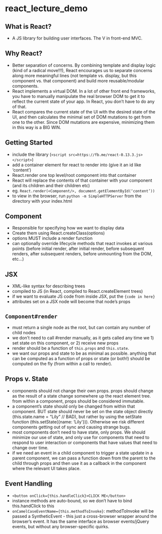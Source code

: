 # react_lecture_demo

## What is React?
- A JS library for building user interfaces.  The V in front-end MVC. 

## Why React?
- Better separation of concerns.  By combining template and display logic (kind of a radical move!!!), React encourages us to separate concerns along more meaningful lines (not template vs. display, but this component vs. that component) and build more reusable/modular components. 
- React implements a virtual DOM.  In a lot of other front end frameworks, you have to manually manipulate the real browser DOM to get it to reflect the current state of your app.  In React, you don’t have to do any of that.
- React compares the current state of the UI with the desired state of the UI, and then calculates the minimal set of DOM mutations to get from one to the other.  Since DOM mutations are expensive, minimizing them in this way is a BIG WIN.

## Getting Started
- include the library (`<script src=https://fb.me/react-0.13.3.js></script>`)
- add a container element for react to render into (give it an id like ‘content’)
- React.render one top level/root component into that container
- React will replace the contents of that container with your component (and its children and their children etc)
- eg. `React.render(<Component/>, document.getElementById(‘content’))`
- to view in the browser, run `python -m SimpleHTTPServer` from the directory with your index.html

## Component
- Responsible for specifying how we want to display data
- Create them using React.createClass(options)
- options MUST include a render function
- can optionally override lifecycle methods that react invokes at various points (before initial render, after initial render, before subsequent renders, after subsequent renders, before unmounting from the DOM, etc...)

## JSX
- XML-like syntax for describing trees
- compiled to JS (in React, compiled to React.createElement trees)
- if we want to evaluate JS code from inside JSX, put the `{code in here}`
- attributes set on a JSX node will become that node’s props

## `Component#render`
- must return a single node as the root, but can contain any number of child nodes
- we don’t need to call #render manually, as it gets called any time we 1) set state on this component, or 2) receive new props
- render should be a function of `this.props` and `this.state`.  
- we want our props and state to be as minimal as possible.  anything that can be computed as a function of props or state (or both!) should be computed on the fly (from within a call to render).

## Props v. State
- components should not change their own props.  props should change as the result of a state change somewhere up the react element tree.  from within a component, props should be considered immutable.
- a component’s state should only be changed from within that component.  BUT state should never be set on the state object directly (this.state.name = “Lily” // BAD), but rather by using the setState function (this.setState({name: ‘Lily'})).  Otherwise we risk different components getting out of sync and causing strange bugs.
- most components don’t need to have state, only props.  We should minimize our use of state, and only use for components that need to respond to user interaction or components that have values that need to change over time.
- if we need an event in a child component to trigger a state update in a parent component, we can pass a function down from the parent to the child through props and then use it as a callback in the component where the relevant UI takes place.

## Event Handling
- `<button onClick={this.handleClick}>CLICK ME</button>`
- instance methods are auto-bound, so we don’t have to bind this.handClick to this
- `onCamelCaseEventName={this.methodToInvoke}`: methodToInvoke will be passed a SyntheticEvent - this just a cross-browser wrapper around the browser’s event.  It has the same interface as browser events/jQuery events, but without any browser-specific quirks.
